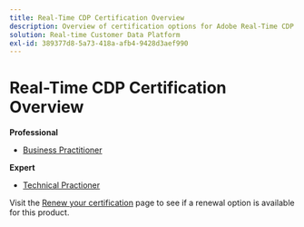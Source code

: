 ```yaml
---
title: Real-Time CDP Certification Overview
description: Overview of certification options for Adobe Real-Time CDP
solution: Real-time Customer Data Platform
exl-id: 389377d8-5a73-418a-afb4-9428d3aef990
---
```

# Real-Time CDP Certification Overview

**Professional**

* [Business Practitioner](/help/certifications/rtcdp/rtcdp-p-business.md) <!--AD0-E602-->

**Expert**

* [Technical Practioner](/help/certifications/rtcdp/rtcdp-e-technical.md) <!--AD0-E600 and E601-->

Visit the [Renew your certification](/help/certifications/renew.md) page to see if a renewal option is available for this product.
